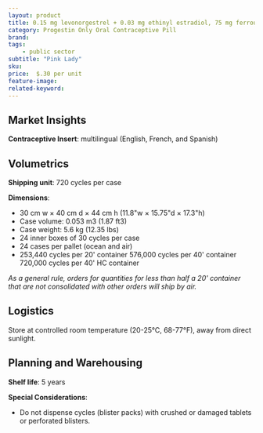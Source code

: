 ```yaml
---
layout: product
title: 0.15 mg levonorgestrel + 0.03 mg ethinyl estradiol, 75 mg ferrous fumarate, "Pink Lady"
category: Progestin Only Oral Contraceptive Pill
brand: 
tags: 
    - public sector
subtitle: "Pink Lady"
sku: 
price:  $.30 per unit
feature-image: 
related-keyword: 
---
```

## Market Insights

**Contraceptive Insert**: multilingual (English, French, and Spanish)

## Volumetrics

**Shipping unit**: 720 cycles per case

**Dimensions**:

- 30 cm w × 40 cm d × 44 cm h (11.8"w × 15.75"d × 17.3"h)
- Case volume: 0.053 m3 (1.87 ft3)
- Case weight: 5.6 kg (12.35 lbs)
- 24 inner boxes of 30 cycles per case
- 24 cases per pallet (ocean and air)
- 253,440 cycles per 20' container 576,000 cycles per 40' container 720,000 cycles per 40' HC container

*As* *a general rule, orders for quantities for less than half a 20' container that are not consolidated with other orders will ship by air.*

## Logistics

Store at controlled room temperature (20-25°C, 68-77°F), away from direct sunlight.

## Planning and Warehousing 

**Shelf life**: 5 years

**Special Considerations**:

- Do not dispense cycles (blister packs) with crushed or damaged tablets or perforated blisters.